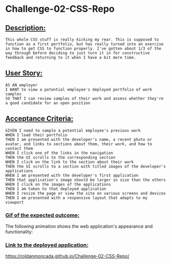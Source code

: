 # Challenge-02-CSS-Repo

## <ins>Description: </ins>
    This whole CSS stuff is really kicking my rear. This is supposed to function as a first portfolio, but has really turned into an exercise in how to get CSS to function properly. I've gotten about 1/3 of the way through before deciding to just turn it in for constructive feedback and returning to it when I have a bit more time.

## <ins>User Story: </ins>
```
AS AN employer
I WANT to view a potential employee's deployed portfolio of work samples
SO THAT I can review samples of their work and assess whether they're a good candidate for an open position
```

## <ins>Acceptance Criteria: </ins>
```
GIVEN I need to sample a potential employee's previous work
WHEN I load their portfolio
THEN I am presented with the developer's name, a recent photo or avatar, and links to sections about them, their work, and how to contact them
WHEN I click one of the links in the navigation
THEN the UI scrolls to the corresponding section
WHEN I click on the link to the section about their work
THEN the UI scrolls to a section with titled images of the developer's applications
WHEN I am presented with the developer's first application
THEN that application's image should be larger in size than the others
WHEN I click on the images of the applications
THEN I am taken to that deployed application
WHEN I resize the page or view the site on various screens and devices
THEN I am presented with a responsive layout that adapts to my viewport
```

### <ins>**Gif of the expected outcome:**</ins>
The following animation shows the web application's appearance and functionality:

### <ins>**Link to the deployed application:**</ins>
https://roldanmoncada.github.io/Challenge-02-CSS-Repo/